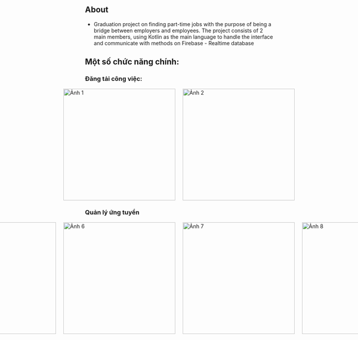 ## About
- Graduation project on finding part-time jobs with the purpose of being a bridge between employers and employees. The project consists of 2 main members, using Kotlin as the main language to handle the interface and communicate with methods on Firebase - Realtime database

## Một số chức năng chính:
### Đăng tải công việc:
<div style="display: flex; justify-content: center; gap: 20px;">
  <img src="https://github.com/user-attachments/assets/b3adb57a-a4b8-48c1-a0de-6676d540d355" alt="Ảnh 1" width="300" />
  <img src="https://github.com/user-attachments/assets/2ee7bbbf-b6bf-424b-a38a-6414c3328875" alt="Ảnh 2" width="300" />
</div>


### Quản lý ứng tuyển 
<div style="display: flex; justify-content: center; gap: 20px;">
    <img src="https://github.com/user-attachments/assets/a49e6d20-76c4-4788-90b3-12d2debcc755" alt="Ảnh 3" width="300" style="display: block; margin: 0 auto;" />
    <img src="https://github.com/user-attachments/assets/b8300672-be27-4af0-a1e3-7c58f63efefd" alt="Ảnh 4" width="300" style="display: block; margin: 0 auto;" />
    <img src="https://github.com/user-attachments/assets/b213c323-e569-4f67-bde3-1b4a5ffd9af4" alt="Ảnh 5" width="300" style="display: block; margin: 0 auto;" />
    <img src="https://github.com/user-attachments/assets/ac3328d0-c831-413e-87b4-cfcb0c3774c4" alt="Ảnh 6" width="300" style="display: block; margin: 0 auto;" />
    <img src="https://github.com/user-attachments/assets/fbc8dd8d-920d-4091-abb9-e439c2db6e26" alt="Ảnh 7" width="300" style="display: block; margin: 0 auto;" />
    <img src="https://github.com/user-attachments/assets/82a65be7-df34-4bc0-9446-a247403187a3" alt="Ảnh 8" width="300" style="display: block; margin: 0 auto;" />
    <img src="https://github.com/user-attachments/assets/85d8f7a8-ff02-4b50-9e66-78068aabea76" alt="Ảnh 9" width="300" style="display: block; margin: 0 auto;" />
    <img src="https://github.com/user-attachments/assets/19c9f145-b38f-493e-b2bb-47b27110b325" alt="Ảnh 10" width="300" style="display: block; margin: 0 auto;" />
</div>



